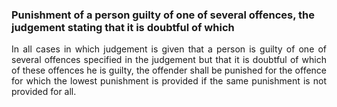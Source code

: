 ### Punishment of a person guilty of one of several offences, the judgement stating that it is doubtful of which
<div style="text-align: justify">

In all cases in which judgement is given that a person is guilty of one of several offences specified in the judgement but that it is doubtful of which of these offences he is guilty, the offender shall be punished for the offence for which the lowest punishment is provided if the same punishment is not provided for all.

</div>
